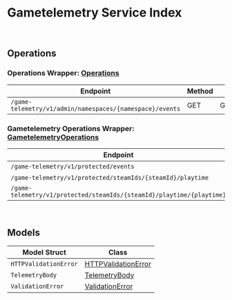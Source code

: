 # Gametelemetry Service Index

&nbsp;

## Operations

### Operations Wrapper:  [Operations](../../services-api/pkg/service/gametelemetry/operations.go)
| Endpoint | Method | ID | Class | Wrapper | Example |
|---|---|---|---|---|---|
| `/game-telemetry/v1/admin/namespaces/{namespace}/events` | GET | GetEventsGameTelemetryV1AdminNamespacesNamespaceEventsGetShort | [GetEventsGameTelemetryV1AdminNamespacesNamespaceEventsGetShort](../../gametelemetry-sdk/pkg/gametelemetryclient/operations/operations_client.go) | [GetEventsGameTelemetryV1AdminNamespacesNamespaceEventsGetShort](../../services-api/pkg/service/gametelemetry/operations.go) | [GetEventsGameTelemetryV1AdminNamespacesNamespaceEventsGetShort](../../samples/cli/cmd/gametelemetry/operations/getEventsGameTelemetryV1AdminNamespacesNamespaceEventsGet.go) |

### Gametelemetry Operations Wrapper:  [GametelemetryOperations](../../services-api/pkg/service/gametelemetry/gametelemetryOperations.go)
| Endpoint | Method | ID | Class | Wrapper | Example |
|---|---|---|---|---|---|
| `/game-telemetry/v1/protected/events` | POST | ProtectedSaveEventsGameTelemetryV1ProtectedEventsPostShort | [ProtectedSaveEventsGameTelemetryV1ProtectedEventsPostShort](../../gametelemetry-sdk/pkg/gametelemetryclient/gametelemetry_operations/gametelemetry_operations_client.go) | [ProtectedSaveEventsGameTelemetryV1ProtectedEventsPostShort](../../services-api/pkg/service/gametelemetry/gametelemetryOperations.go) | [ProtectedSaveEventsGameTelemetryV1ProtectedEventsPostShort](../../samples/cli/cmd/gametelemetry/gametelemetryOperations/protectedSaveEventsGameTelemetryV1ProtectedEventsPost.go) |
| `/game-telemetry/v1/protected/steamIds/{steamId}/playtime` | GET | ProtectedGetPlaytimeGameTelemetryV1ProtectedSteamIdsSteamIdPlaytimeGetShort | [ProtectedGetPlaytimeGameTelemetryV1ProtectedSteamIdsSteamIdPlaytimeGetShort](../../gametelemetry-sdk/pkg/gametelemetryclient/gametelemetry_operations/gametelemetry_operations_client.go) | [ProtectedGetPlaytimeGameTelemetryV1ProtectedSteamIdsSteamIdPlaytimeGetShort](../../services-api/pkg/service/gametelemetry/gametelemetryOperations.go) | [ProtectedGetPlaytimeGameTelemetryV1ProtectedSteamIdsSteamIdPlaytimeGetShort](../../samples/cli/cmd/gametelemetry/gametelemetryOperations/protectedGetPlaytimeGameTelemetryV1ProtectedSteamIdsSteamIdPlaytimeGet.go) |
| `/game-telemetry/v1/protected/steamIds/{steamId}/playtime/{playtime}` | PUT | ProtectedUpdatePlaytimeGameTelemetryV1ProtectedSteamIdsSteamIdPlaytimePlaytimePutShort | [ProtectedUpdatePlaytimeGameTelemetryV1ProtectedSteamIdsSteamIdPlaytimePlaytimePutShort](../../gametelemetry-sdk/pkg/gametelemetryclient/gametelemetry_operations/gametelemetry_operations_client.go) | [ProtectedUpdatePlaytimeGameTelemetryV1ProtectedSteamIdsSteamIdPlaytimePlaytimePutShort](../../services-api/pkg/service/gametelemetry/gametelemetryOperations.go) | [ProtectedUpdatePlaytimeGameTelemetryV1ProtectedSteamIdsSteamIdPlaytimePlaytimePutShort](../../samples/cli/cmd/gametelemetry/gametelemetryOperations/protectedUpdatePlaytimeGameTelemetryV1ProtectedSteamIdsSteamIdPlaytimePlaytimePut.go) |


&nbsp;  

## Models

| Model Struct | Class |
|---|---|
| `HTTPValidationError` | [HTTPValidationError ](../../gametelemetry-sdk/pkg/gametelemetryclientmodels/http_validation_error.go) |
| `TelemetryBody` | [TelemetryBody ](../../gametelemetry-sdk/pkg/gametelemetryclientmodels/telemetry_body.go) |
| `ValidationError` | [ValidationError ](../../gametelemetry-sdk/pkg/gametelemetryclientmodels/validation_error.go) |
